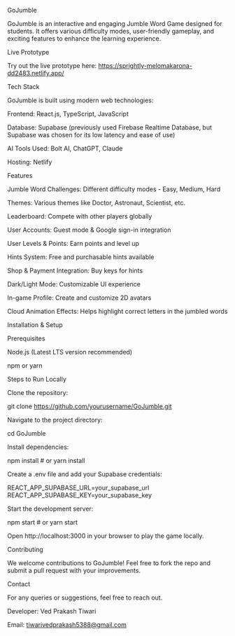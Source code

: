 GoJumble

GoJumble is an interactive and engaging Jumble Word Game designed for students. It offers various difficulty modes, user-friendly gameplay, and exciting features to enhance the learning experience.

Live Prototype

Try out the live prototype here: https://sprightly-melomakarona-dd2483.netlify.app/

Tech Stack


GoJumble is built using modern web technologies:

Frontend: React.js, TypeScript, JavaScript

Database: Supabase (previously used Firebase Realtime Database, but Supabase was chosen for its low latency and ease of use)

AI Tools Used: Bolt AI, ChatGPT, Claude

Hosting: Netlify

Features

Jumble Word Challenges: Different difficulty modes - Easy, Medium, Hard

Themes: Various themes like Doctor, Astronaut, Scientist, etc.

Leaderboard: Compete with other players globally

User Accounts: Guest mode & Google sign-in integration

User Levels & Points: Earn points and level up

Hints System: Free and purchasable hints available

Shop & Payment Integration: Buy keys for hints

Dark/Light Mode: Customizable UI experience

In-game Profile: Create and customize 2D avatars

Cloud Animation Effects: Helps highlight correct letters in the jumbled words

Installation & Setup

Prerequisites

Node.js (Latest LTS version recommended)

npm or yarn

Steps to Run Locally

Clone the repository:

git clone https://github.com/yourusername/GoJumble.git

Navigate to the project directory:

cd GoJumble

Install dependencies:

npm install  # or yarn install

Create a .env file and add your Supabase credentials:

REACT_APP_SUPABASE_URL=your_supabase_url
REACT_APP_SUPABASE_KEY=your_supabase_key

Start the development server:

npm start  # or yarn start

Open http://localhost:3000 in your browser to play the game locally.

Contributing

We welcome contributions to GoJumble! Feel free to fork the repo and submit a pull request with your improvements.

Contact

For any queries or suggestions, feel free to reach out.

Developer: Ved Prakash Tiwari

Email: tiwarivedprakash5388@gmail.com


